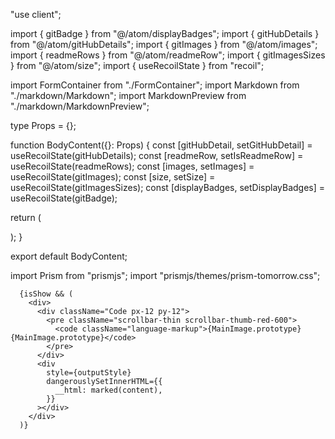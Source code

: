 "use client";

import { gitBadge } from "@/atom/displayBadges";
import { gitHubDetails } from "@/atom/gitHubDetails";
import { gitImages } from "@/atom/images";
import { readmeRows } from "@/atom/readmeRow";
import { gitImagesSizes } from "@/atom/size";
import { useRecoilState } from "recoil";

import FormContainer from "./FormContainer";
import Markdown from "./markdown/Markdown";
import MarkdownPreview from "./markdown/MarkdownPreview";

type Props = {};

function BodyContent({}: Props) {
const [gitHubDetail, setGitHubDetail] = useRecoilState(gitHubDetails);
const [readmeRow, setIsReadmeRow] = useRecoilState(readmeRows);
const [images, setImages] = useRecoilState(gitImages);
const [size, setSize] = useRecoilState(gitImagesSizes);
const [displayBadges, setDisplayBadges] = useRecoilState(gitBadge);

return (
<div className="px-12 py-12 items-center">
<FormContainer
        setIsReadmeRow={setIsReadmeRow}
        setImages={setImages}
        setSize={setSize}
        setGitHubDetails={setGitHubDetail}
        setDisplayBadges={setDisplayBadges}
        displayBadges={displayBadges}
      />
<div className="px-12 py-8 bg-gray-600 mt-8">
<Markdown />
</div>
<div className="px-12 py-8 bg-[#DCDCDC] text-black mt-8">
<MarkdownPreview />
</div>
</div>
);
}

export default BodyContent;

import Prism from "prismjs";
import "prismjs/themes/prism-tomorrow.css";

      {isShow && (
        <div>
          <div className="Code px-12 py-12">
            <pre className="scrollbar-thin scrollbar-thumb-red-600">
              <code className="language-markup">{MainImage.prototype}{MainImage.prototype}</code>
            </pre>
          </div>
          <div
            style={outputStyle}
            dangerouslySetInnerHTML={{
              __html: marked(content),
            }}
          ></div>
        </div>
      )}
